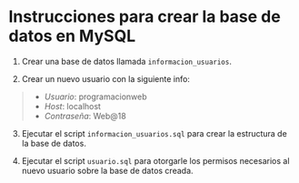 # Instrucciones para crear la base de datos en MySQL

1. Crear una base de datos llamada `informacion_usuarios`.

2. Crear un nuevo usuario con la siguiente info:

  > - *Usuario*: programacionweb
  > - *Host*: localhost
  > - *Contraseña*: Web@18

3. Ejecutar el script `informacion_usuarios.sql` para crear la estructura de la base de datos.

4. Ejecutar el script `usuario.sql` para otorgarle los permisos necesarios al nuevo usuario sobre la base de datos creada.
